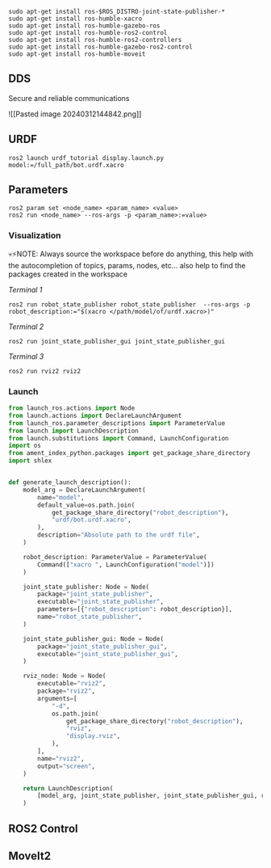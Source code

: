  ```shell
sudo apt-get install ros-$ROS_DISTRO-joint-state-publisher-*
sudo apt-get install ros-humble-xacro 
sudo apt-get install ros-humble-gazebo-ros
sudo apt-get install ros-humble-ros2-control
sudo apt-get install ros-humble-ros2-controllers
sudo apt-get install ros-humble-gazebo-ros2-control
sudo apt-get install ros-humble-moveit
```

## DDS
Secure and reliable communications

![[Pasted image 20240312144842.png]]

## URDF

```shell
ros2 launch urdf_tutorial display.launch.py model:=/full_path/bot.urdf.xacro 
```

## Parameters
```shell
ros2 param set <node_name> <param_name> <value>
ros2 run <node_name> --ros-args -p <param_name>:=value>

```


### Visualization

💀⚡NOTE: Always source the workspace before do anything, this help with the autocompletion of topics, params, nodes, etc... also help to find the packages created in the workspace

*Terminal 1*
```shell
ros2 run robot_state_publisher robot_state_publisher  --ros-args -p robot_description:="$(xacro </path/model/of/urdf.xacro>)"
```
*Terminal 2*
```shell
ros2 run joint_state_publisher_gui joint_state_publisher_gui
```
*Terminal 3*
```shell
ros2 run rviz2 rviz2 
```


### Launch

```python
from launch_ros.actions import Node
from launch.actions import DeclareLaunchArgument
from launch_ros.parameter_descriptions import ParameterValue
from launch import LaunchDescription
from launch.substitutions import Command, LaunchConfiguration
import os
from ament_index_python.packages import get_package_share_directory
import shlex


def generate_launch_description():
    model_arg = DeclareLaunchArgument(
        name="model",
        default_value=os.path.join(
            get_package_share_directory("robot_description"),
            "urdf/bot.urdf.xacro",
        ),
        description="Absolute path to the urdf file",
    )

    robot_description: ParameterValue = ParameterValue(
        Command(["xacro ", LaunchConfiguration("model")])
    )

    joint_state_publisher: Node = Node(
        package="joint_state_publisher",
        executable="joint_state_publisher",
        parameters=[{"robot_description": robot_description}],
        name="robot_state_publisher",
    )

    joint_state_publisher_gui: Node = Node(
        package="joint_state_publisher_gui",
        executable="joint_state_publisher_gui",
    )

    rviz_node: Node = Node(
        executable="rviz2",
        package="rviz2",
        arguments=[
            "-d",
            os.path.join(
                get_package_share_directory("robot_description"),
                "rviz",
                "display.rviz",
            ),
        ],
        name="rviz2",
        output="screen",
    )

    return LaunchDescription(
        [model_arg, joint_state_publisher, joint_state_publisher_gui, rviz_node]
    )

```

## ROS2 Control



## MoveIt2


